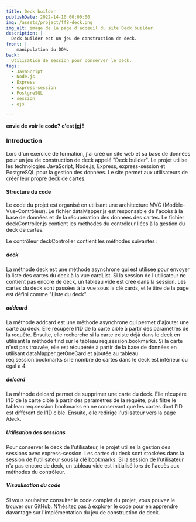 ```yaml
---
title: Deck builder
publishDate: 2022-14-10 00:00:00
img: /assets/project/ff8-deck.png
img_alt: image de la page d'acceuil du site Deck builder.
description: |
  Deck builder est un jeu de construction de deck.
front: |
    manipulation du DOM.
back:  
  Utilisation de session pour conserver le deck.
tags:
  - JavaScript
  - Node.js
  - Express
  - express-session
  - PostgreSQL
  - session
  - ejs

---
```

**envie de voir le code?** **c'est [ici](https://github.com/Tony-Poomipartes/FF8_deck_builder) !**

### Introduction

Lors d'un exercice de formation, j'ai créé un site web et sa base de données pour un jeu de construction de deck appelé "Deck builder". Le projet utilise les technologies JavaScript, Node.js, Express, express-session et PostgreSQL pour la gestion des données. Le site permet aux utilisateurs de créer leur propre deck de cartes.

#### Structure du code

Le code du projet est organisé en utilisant une architecture MVC (Modèle-Vue-Contrôleur). Le fichier dataMapper.js est responsable de l'accès à la base de données et de la récupération des données des cartes. Le fichier deckController.js contient les méthodes du contrôleur liées à la gestion du deck de cartes.

Le contrôleur deckController contient les méthodes suivantes :

##### deck

La méthode deck est une méthode asynchrone qui est utilisée pour envoyer la liste des cartes du deck à la vue cardList. Si la session de l'utilisateur ne contient pas encore de deck, un tableau vide est créé dans la session. Les cartes du deck sont passées à la vue sous la clé cards, et le titre de la page est défini comme "Liste du deck".

##### addcard

La méthode addcard est une méthode asynchrone qui permet d'ajouter une carte au deck. Elle récupère l'ID de la carte cible à partir des paramètres de la requête. Ensuite, elle recherche si la carte existe déjà dans le deck en utilisant la méthode find sur le tableau req.session.bookmarks. Si la carte n'est pas trouvée, elle est récupérée à partir de la base de données en utilisant dataMapper.getOneCard et ajoutée au tableau req.session.bookmarks si le nombre de cartes dans le deck est inférieur ou égal à 4.

##### delcard

La méthode delcard permet de supprimer une carte du deck. Elle récupère l'ID de la carte cible à partir des paramètres de la requête, puis filtre le tableau req.session.bookmarks en ne conservant que les cartes dont l'ID est différent de l'ID cible. Ensuite, elle redirige l'utilisateur vers la page /deck.

##### Utilisation des sessions

Pour conserver le deck de l'utilisateur, le projet utilise la gestion des sessions avec express-session. Les cartes du deck sont stockées dans la session de l'utilisateur sous la clé bookmarks. Si la session de l'utilisateur n'a pas encore de deck, un tableau vide est initialisé lors de l'accès aux méthodes du contrôleur.

##### Visualisation du code

Si vous souhaitez consulter le code complet du projet, vous pouvez le trouver sur GitHub. N'hésitez pas à explorer le code pour en apprendre davantage sur l'implémentation du jeu de construction de deck.
